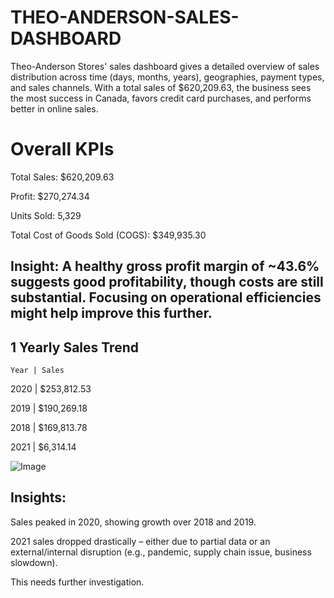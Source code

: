 # THEO-ANDERSON-SALES-DASHBOARD
Theo-Anderson Stores' sales dashboard gives a detailed overview of sales distribution across time (days, months, years), geographies, payment types, and sales channels. With a total sales of $620,209.63, the business sees the most success in Canada, favors credit card purchases, and performs better in online sales.

#  Overall KPIs
Total Sales: $620,209.63

Profit: $270,274.34

Units Sold: 5,329

Total Cost of Goods Sold (COGS): $349,935.30

## Insight: A healthy gross profit margin of ~43.6% suggests good profitability, though costs are still substantial. Focusing on operational efficiencies might help improve this further.

## 1 Yearly Sales Trend

    Year | Sales
    

   2020 | $253,812.53
   
   
   2019 | $190,269.18
   
   
   2018 | $169,813.78
   
   
   2021 | $6,314.14

![Image](https://github.com/user-attachments/assets/c770a245-7c9b-4b10-a5f3-6618152b4705)

 ##  Insights:

Sales peaked in 2020, showing growth over 2018 and 2019.

2021 sales dropped drastically – either due to partial data or an external/internal disruption (e.g., pandemic, supply chain issue, business slowdown).

This needs further investigation.




